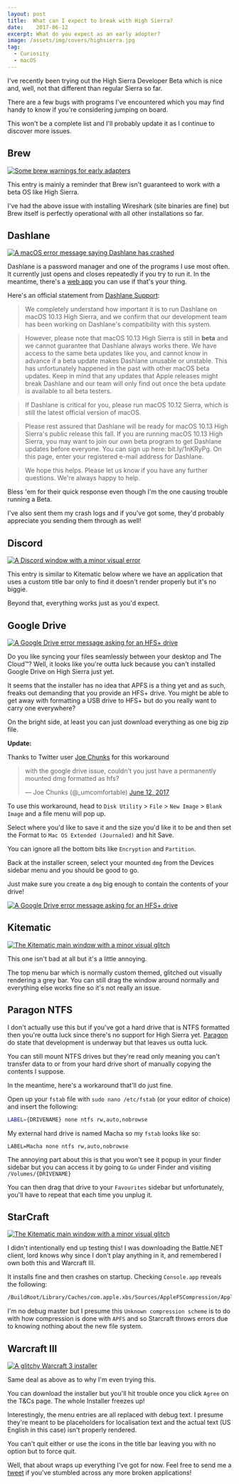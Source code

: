 ```yaml
---
layout: post
title:  What can I expect to break with High Sierra?
date:    2017-06-12
excerpt: What do you expect as an early adopter?
image: /assets/img/covers/highsierra.jpg
tag:
  - Curiosity
  - macOS
---
```


I've recently been trying out the High Sierra Developer Beta which is nice and, well, not that different than regular Sierra so far.

There are a few bugs with programs I've encountered which you may find handy to know if you're considering jumping on board.

This won't be a complete list and I'll probably update it as I continue to discover more issues.

## Brew

[![Some brew warnings for early adapters][1]][1]

[1]: /assets/img/highsierra/brew.png

This entry is mainly a reminder that Brew isn't guaranteed to work with a beta OS like High Sierra.

I've had the above issue with installing Wireshark (site binaries are fine) but Brew itself is perfectly operational with all other installations so far.

## Dashlane

[![A macOS error message saying Dashlane has crashed][2]][2]

[2]: /assets/img/highsierra/dashlane.png

Dashlane is a password manager and one of the programs I use most often. It currently just opens and closes repeatedly if you try to run it. In the meantime, there's a [web app](https://app.dashlane.com) you can use if that's your thing.

Here's an official statement from [Dashlane Support](https://twitter.com/dashlanesupport):

> We completely understand how important it is to run Dashlane on macOS 10.13 High Sierra, and we confirm that our development team has been working on Dashlane's compatibility with this system.

> However, please note that macOS 10.13 High Sierra is still in **beta** and we cannot guarantee that Dashlane always works there. We have access to the same beta updates like you, and cannot know in advance if a beta update makes Dashlane unusable or unstable. This has unfortunately happened in the past with other macOS beta updates. Keep in mind that any updates that Apple releases might break Dashlane and our team will only find out once the beta update is available to all beta testers.

> If Dashlane is critical for you, please run macOS 10.12 Sierra, which is still the latest official version of macOS.

> Please rest assured that Dashlane will be ready for macOS 10.13 High Sierra's public release this fall. If you are running macOS 10.13 High Sierra, you may want to join our own beta program to get Dashlane updates before everyone. You can sign up here: bit.ly/1nKRyPg. On this page, enter your registered e-mail address for Dashlane.

> We hope this helps. Please let us know if you have any further questions. We're always happy to help.

Bless 'em for their quick response even though I'm the one causing trouble running a Beta.

I've also sent them my crash logs and if you've got some, they'd probably appreciate you sending them through as well!

## Discord

[![A Discord window with a minor visual error][3]][3]

[3]: /assets/img/highsierra/discord.png

This entry is similar to Kitematic below where we have an application that uses a custom title bar only to find it doesn't render properly but it's no biggie.

Beyond that, everything works just as you'd expect.

## Google Drive

[![A Google Drive error message asking for an HFS+ drive][4]][4]

[4]: /assets/img/highsierra/googledrive.png

Do you like syncing your files seamlessly between your desktop and The Cloud™? Well, it looks like you're outta luck because you can't installed Google Drive on High Sierra just yet.

It seems that the installer has no idea that APFS is a thing yet and as such, freaks out demanding that you provide an HFS+ drive. You might be able to get away with formatting a USB drive to HFS+ but do you really want to carry one everywhere?

On the bright side, at least you can just download everything as one big zip file.

**Update:**

Thanks to Twitter user [Joe Chunks](https://twitter.com/_uncomfortable) for this workaround

<blockquote class="twitter-tweet" data-conversation="none" data-cards="hidden" data-partner="tweetdeck"><p lang="en" dir="ltr">with the google drive issue, couldn&#39;t you just have a permanently mounted dmg formatted as hfs?</p>&mdash; Joe Chunks (@_umcomfortable) <a href="https://twitter.com/_umcomfortable/status/874081100435345408">June 12, 2017</a></blockquote>

To use this workaround, head to `Disk Utility` > `File` > `New Image` > `Blank Image` and a file menu will pop up.

Select where you'd like to save it and the size you'd like it to be and then set the Format to `Mac OS Extended (Journaled)` and hit Save.

You can ignore all the bottom bits like `Encryption` and `Partition`.

Back at the installer screen, select your mounted `dmg` from the Devices sidebar menu and you should be good to go.

Just make sure you create a `dmg` big enough to contain the contents of your drive!

[![A Google Drive error message asking for an HFS+ drive][5]][5]

[5]: /assets/img/highsierra/drivefix.png

## Kitematic

[![The Kitematic main window with a minor visual glitch][6]][6]

[6]: /assets/img/highsierra/kitematic.png

This one isn't bad at all but it's a little annoying.

The top menu bar which is normally custom themed, glitched out visually rendering a grey bar. You can still drag the window around normally and everything else works fine so it's not really an issue.

## Paragon NTFS

I don't actually use this but if you've got a hard drive that is NTFS formatted then you're outta luck since there's no support for High Sierra yet. [Paragon](https://www.paragon-software.com/ufsdhome/ntfs-mac/) do state that development is underway but that leaves us outta luck.

You can still mount NTFS drives but they're read only meaning you can't transfer data to or from your hard drive short of manually copying the contents I suppose.

In the meantime, here's a workaround that'll do just fine.

Open up your `fstab` file with `sudo nano /etc/fstab` (or your editor of choice) and insert the following:

```sh
LABEL={DRIVENAME} none ntfs rw,auto,nobrowse
```

My external hard drive is named Macha so my `fstab` looks like so:

```
LABEL=Macha none ntfs rw,auto,nobrowse
```

The annoying part about this is that you won't see it popup in your finder sidebar but you can access it by going to `Go` under Finder and visiting `/Volumes/{DRIVENAME}`

You can then drag that drive to your `Favourites` sidebar but unfortunately, you'll have to repeat that each time you unplug it.

## StarCraft

[![The Kitematic main window with a minor visual glitch][7]][7]

[7]: /assets/img/highsierra/starcraft.png

I didn't intentionally end up testing this! I was downloading the Battle.NET client, lord knows why since I don't play anything in it, and remembered I own both this and Warcraft III.

It installs fine and then crashes on startup. Checking `Console.app` reveals the following:

```sh
/BuildRoot/Library/Caches/com.apple.xbs/Sources/AppleFSCompression/AppleFSCompression-91.0.0.1.2/Libraries/CompressData/CompressData.c:353: Error: Unknown compression scheme encountered for file '/System/Library/CoreServices/CoreTypes.bundle/Contents/Resources/Exceptions.plist'
```

I'm no debug master but I presume this `Unknown compression scheme` is to do with how compression is done with `APFS` and so Starcraft throws errors due to knowing nothing about the new file system.

## Warcraft III

[![A glitchy Warcraft 3 installer][8]][8]

[8]: /assets/img/highsierra/warcraft3.png

Same deal as above as to why I'm even trying this.

You can download the installer but you'll hit trouble once you click `Agree` on the T&Cs page. The whole Installer freezes up!

Interestingly, the menu entries are all replaced with debug text. I presume they're meant to be placeholders for localisation text and the actual text (US English in this case) isn't properly rendered.

You can't quit either or use the icons in the title bar leaving you with no option but to force quit.

Well, that about wraps up everything I've got for now. Feel free to send me a [tweet](https://twitter.com/sentreh) if you've stumbled across any more broken applications!